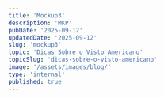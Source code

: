 ```yaml
---
title: 'Mockup3'
description: 'MKP'
pubDate: '2025-09-12'
updatedDate: '2025-09-12'
slug: 'mockup3'
topic: 'Dicas Sobre o Visto Americano'
topicSlug: 'dicas-sobre-o-visto-americano'
image: '/assets/images/blog/'
type: 'internal'
published: true
---
```


